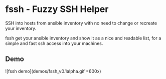 # fssh - Fuzzy SSH Helper

SSH into hosts from ansible inventory with no need to change or recreate your inventory.

fssh get your ansible inventory and show it as a nice and readable list, for a simple and fast ssh access into your machines.



## Demo
![fssh demo](demos/fssh_v0.1alpha.gif =600x)
